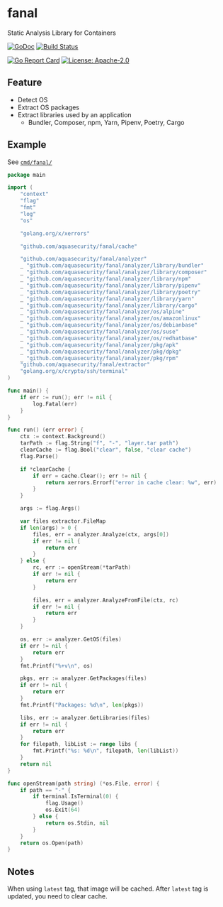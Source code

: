 # fanal
Static Analysis Library for Containers

[![GoDoc](https://godoc.org/github.com/aquasecurity/fanal?status.svg)](https://godoc.org/github.com/aquasecurity/fanal)
[![Build Status](https://travis-ci.org/aquasecurity/fanal.svg?branch=main)](https://travis-ci.org/aquasecurity/fanal)
<!-- [![Coverage Status](https://coveralls.io/repos/github/aquasecurity/fanal/badge.svg?branch=main)](https://coveralls.io/github/aquasecurity/fanal?branch=main) -->
[![Go Report Card](https://goreportcard.com/badge/github.com/aquasecurity/fanal)](https://goreportcard.com/report/github.com/aquasecurity/fanal)
[![License: Apache-2.0](https://img.shields.io/badge/License-Apache%202.0-blue.svg)](https://github.com/aquasecurity/fanal/blob/main/LICENSE)

## Feature
- Detect OS
- Extract OS packages
- Extract libraries used by an application
  - Bundler, Composer, npm, Yarn, Pipenv, Poetry, Cargo

## Example
See [`cmd/fanal/`](cmd/fanal)

```go
package main

import (
	"context"
	"flag"
	"fmt"
	"log"
	"os"

	"golang.org/x/xerrors"

	"github.com/aquasecurity/fanal/cache"

	"github.com/aquasecurity/fanal/analyzer"
	_ "github.com/aquasecurity/fanal/analyzer/library/bundler"
	_ "github.com/aquasecurity/fanal/analyzer/library/composer"
	_ "github.com/aquasecurity/fanal/analyzer/library/npm"
	_ "github.com/aquasecurity/fanal/analyzer/library/pipenv"
	_ "github.com/aquasecurity/fanal/analyzer/library/poetry"
	_ "github.com/aquasecurity/fanal/analyzer/library/yarn"
	_ "github.com/aquasecurity/fanal/analyzer/library/cargo"
	_ "github.com/aquasecurity/fanal/analyzer/os/alpine"
	_ "github.com/aquasecurity/fanal/analyzer/os/amazonlinux"
	_ "github.com/aquasecurity/fanal/analyzer/os/debianbase"
	_ "github.com/aquasecurity/fanal/analyzer/os/suse"
	_ "github.com/aquasecurity/fanal/analyzer/os/redhatbase"
	_ "github.com/aquasecurity/fanal/analyzer/pkg/apk"
	_ "github.com/aquasecurity/fanal/analyzer/pkg/dpkg"
	_ "github.com/aquasecurity/fanal/analyzer/pkg/rpm"
	"github.com/aquasecurity/fanal/extractor"
	"golang.org/x/crypto/ssh/terminal"
)

func main() {
	if err := run(); err != nil {
		log.Fatal(err)
	}
}

func run() (err error) {
	ctx := context.Background()
	tarPath := flag.String("f", "-", "layer.tar path")
	clearCache := flag.Bool("clear", false, "clear cache")
	flag.Parse()

	if *clearCache {
		if err = cache.Clear(); err != nil {
			return xerrors.Errorf("error in cache clear: %w", err)
		}
	}

	args := flag.Args()

	var files extractor.FileMap
	if len(args) > 0 {
		files, err = analyzer.Analyze(ctx, args[0])
		if err != nil {
			return err
		}
	} else {
		rc, err := openStream(*tarPath)
		if err != nil {
			return err
		}

		files, err = analyzer.AnalyzeFromFile(ctx, rc)
		if err != nil {
			return err
		}
	}

	os, err := analyzer.GetOS(files)
	if err != nil {
		return err
	}
	fmt.Printf("%+v\n", os)

	pkgs, err := analyzer.GetPackages(files)
	if err != nil {
		return err
	}
	fmt.Printf("Packages: %d\n", len(pkgs))

	libs, err := analyzer.GetLibraries(files)
	if err != nil {
		return err
	}
	for filepath, libList := range libs {
		fmt.Printf("%s: %d\n", filepath, len(libList))
	}
	return nil
}

func openStream(path string) (*os.File, error) {
	if path == "-" {
		if terminal.IsTerminal(0) {
			flag.Usage()
			os.Exit(64)
		} else {
			return os.Stdin, nil
		}
	}
	return os.Open(path)
}

```


## Notes
When using `latest` tag, that image will be cached. After `latest` tag is updated, you need to clear cache.



